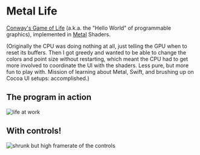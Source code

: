 # Metal Life

[Conway's Game of Life](https://en.wikipedia.org/wiki/Conway%27s_Game_of_Life) (a.k.a. the "Hello World" of programmable graphics), implemented in [Metal](https://developer.apple.com/metal/) Shaders. 

(Originally the CPU was doing nothing at all, just telling the GPU when to reset its buffers. Then I got greedy and wanted to be able to change the colors and point size without restarting, which meant the CPU had to get more involved to coordinate the UI with the shaders. Less pure, but more fun to play with. Mission of learning about Metal, Swift, and brushing up on Cocoa UI setups: accomplished.) 

## The program in action
![life at work](screenshots/example.gif)

## With controls!
![shrunk but high framerate of the controls](screenshots/controls-480-high.gif)
